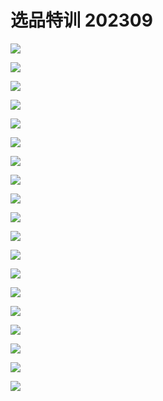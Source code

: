# 选品特训 202309

![](img/xuanpin-texun_01.png)

![](img/xuanpin-texun_02.png)

![](img/xuanpin-texun_03.png)

![](img/xuanpin-texun_04.png)

![](img/xuanpin-texun_05.png)

![](img/xuanpin-texun_06.png)

![](img/xuanpin-texun_07.png)

![](img/xuanpin-texun_08.png)

![](img/xuanpin-texun_09.png)

![](img/xuanpin-texun_10.png)

![](img/xuanpin-texun_11.png)

![](img/xuanpin-texun_12.png)

![](img/xuanpin-texun_13.png)

![](img/xuanpin-texun_14.png)

![](img/xuanpin-texun_15.png)

![](img/xuanpin-texun_16.png)

![](img/xuanpin-texun_17.png)

![](img/xuanpin-texun_18.png)

![](img/xuanpin-texun_19.png)

